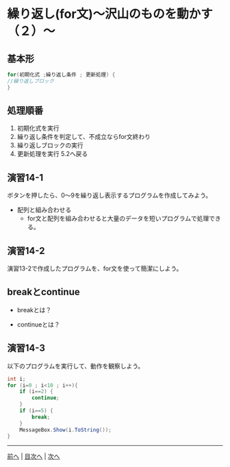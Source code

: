# 繰り返し(for文)～沢山のものを動かす（２）～

## 基本形

```cs
for(初期化式 ;繰り返し条件 ; 更新処理) {
//繰り返しブロック
}
```

## 処理順番
1. 初期化式を実行
2. 繰り返し条件を判定して、不成立ならfor文終わり
3. 繰り返しブロックの実行
4. 更新処理を実行
5.2へ戻る

## 演習14-1
ボタンを押したら、0～9を繰り返し表示するプログラムを作成してみよう。

- 配列と組み合わせる
  - for文と配列を組み合わせると大量のデータを短いプログラムで処理できる。

## 演習14-2
演習13-2で作成したプログラムを、for文を使って簡潔にしよう。

## breakとcontinue
- breakとは？

- continueとは？

## 演習14-3
以下のプログラムを実行して、動作を観察しよう。

```cs
int i;
for (i=0 ; i<10 ; i++){
    if (i==2) {
        continue;
    }
    if (i==5) {
        break;
    }
    MessageBox.Show(i.ToString());
}
```

---

[前へ](13.md) | [目次へ](README.md#%E7%9B%AE%E6%AC%A1) | [次へ](15.md)
